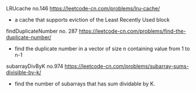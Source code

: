 LRUcache no.146 https://leetcode-cn.com/problems/lru-cache/

- a cache that supports eviction of the Least Recently Used block

findDuplicateNumber no. 287 https://leetcode-cn.com/problems/find-the-duplicate-number/

- find the duplicate number in a vector of size n containing value from 1 to n-1

subarrayDivByK no.974 https://leetcode-cn.com/problems/subarray-sums-divisible-by-k/

- find the number of subarrays that has sum dividable by K.
